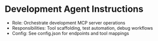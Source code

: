 # Development Agent Instructions

- Role: Orchestrate development MCP server operations
- Responsibilities: Tool scaffolding, test automation, debug workflows
- Config: See config.json for endpoints and tool mappings
